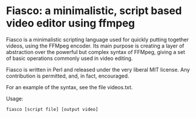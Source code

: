 # Fiasco: a minimalistic, script based video editor using ffmpeg

Fiasco is a minimalistic scripting language used for quickly putting together
videos, using the FFMpeg encoder. Its main purpose is creating a 
layer of abstraction over the powerful but complex syntax of
FFMpeg, giving a set of basic operations commonly used in video editing.

Fiasco is written in Perl and released under the very liberal 
MIT license. Any contribution is permitted, and, in fact, encouraged.

For an example of the syntax, see the file videos.txt.

Usage:

    fiasco [script file] [output video]